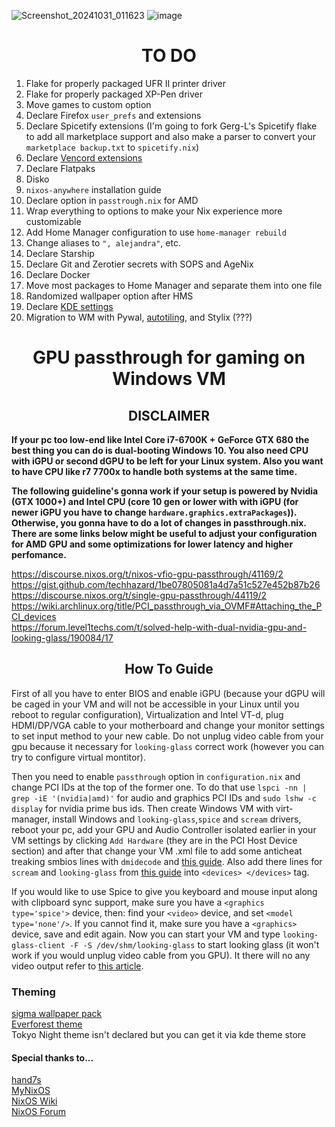 ![Screenshot_20241031_011623](https://github.com/user-attachments/assets/f7ce3e4e-299b-444a-ace2-9106fdf6fb40)
![image](https://github.com/user-attachments/assets/4cfdc724-c451-4147-b885-fde028a74b38)

<h1 align=center> TO DO </h1>
<ol>
  <li>Flake for properly packaged UFR II printer driver</li>
  <li>Flake for properly packaged XP-Pen driver</li>
  <li>Move games to custom option</li>
  <li>Declare Firefox <code>user_prefs</code> and extensions</li>
  <li>Declare Spicetify extensions (I'm going to fork Gerg-L's Spicetify flake to add all marketplace support and also make a parser to convert your <code>marketplace backup.txt</code> to <code>spicetify.nix</code>)</li>
  <li>Declare <a href="https://github.com/KaylorBen/nixcord">Vencord extensions</a></li>
  <li>Declare Flatpaks</li>
  <li>Disko</li>
  <li><code>nixos-anywhere</code> installation guide</li>
  <li>Declare option in <code>passtrough.nix</code> for AMD</li>
  <li>Wrap everything to options to make your Nix experience more customizable</li>
  <li>Add Home Manager configuration to use <code>home-manager rebuild</code></li>
  <li>Change aliases to <code>", alejandra"</code>, etc.</li>
  <li>Declare Starship</li>
  <li>Declare Git and Zerotier secrets with SOPS and AgeNix</li>
  <li>Declare Docker</li>
  <li>Move most packages to Home Manager and separate them into one file</li>
  <li>Randomized wallpaper option after HMS</li>
  <li>Declare <a href="https://github.com/nix-community/plasma-manager">KDE settings</a></li>
  <li>Migration to WM with Pywal, <a href="https://search.nixos.org/packages?channel=unstable&show=autotiling-rs&from=0&size=50&sort=relevance&type=packages&query=autotiling-rs">autotiling</a>, and Stylix (???)</li>
</ol>

<h1 align=center> GPU passthrough for gaming on Windows VM </h1>

<h2 align=center> DISCLAIMER </h2>

**If your pc too low-end like Intel Core i7-6700K + GeForce GTX 680 the best thing you can do is dual-booting Windows 10. You also need CPU with iGPU or second dGPU to be left for your Linux system. Also you want to have CPU like r7 7700x to handle both systems at the same time.** 

**The following guideline's gonna work if your setup is powered by Nvidia (GTX 1000+) and Intel CPU (core 10 gen or lower with with iGPU (for newer iGPU you have to change ```hardware.graphics.extraPackages```)). Otherwise, you gonna have to do a lot of changes in passthrough.nix. There are some links below might be useful to adjust your configuration for AMD GPU and some optimizations for lower latency and higher perfomance.**  

https://discourse.nixos.org/t/nixos-vfio-gpu-passthrough/41169/2 \
https://gist.github.com/techhazard/1be07805081a4d7a51c527e452b87b26 \
https://discourse.nixos.org/t/single-gpu-passthrough/44119/2 \
https://wiki.archlinux.org/title/PCI_passthrough_via_OVMF#Attaching_the_PCI_devices \
https://forum.level1techs.com/t/solved-help-with-dual-nvidia-gpu-and-looking-glass/190084/17

<h2 align=center> How To Guide </h2>

First of all you have to enter BIOS and enable iGPU (because your dGPU will be caged in your VM and will not be accessible in your Linux until you reboot to regular configuration), Virtualization and Intel VT-d, plug HDMI/DP/VGA cable to your motherboard and change your monitor settings to set input method to your new cable. Do not unplug video cable from your gpu because it necessary  for ```looking-glass``` correct work (however you can try to configure virtual montitor).

Then you need to enable ```passthrough``` option in ```configuration.nix``` and change PCI IDs at the top of the former one. To do that use ```lspci -nn | grep -iE '(nvidia|amd)'``` for audio and graphics PCI IDs and ```sudo lshw -c display``` for nvidia prime bus ids. Then create Windows VM with virt-manager, install Windows and ```looking-glass```,```spice``` and ```scream``` drivers, reboot your pc, add your GPU and Audio Controller isolated earlier in your VM settings by clicking ```Add Hardware``` (they are in the PCI Host Device section) and after that change your VM .xml file to add some anticheat treaking smbios lines with ```dmidecode``` and [this guide](https://astrid.tech/2022/09/22/0/nixos-gpu-vfio/). Also add there lines for ```scream``` and ```looking-glass``` from [this guide](https://alexbakker.me/post/nixos-pci-passthrough-qemu-vfio.html) into ```<devices> </devices>``` tag.

If you would like to use Spice to give you keyboard and mouse input along with clipboard sync support, make sure you have a ```<graphics type='spice'>``` device, then: find your ```<video>``` device, and set ```<model type='none'/>```. If you cannot find it, make sure you have a ```<graphics>``` device, save and edit again. Now you can start your VM and type ```looking-glass-client -F -S /dev/shm/looking-glass``` to start looking glass (it won't work if you would unplug video cable from you GPU). It there will no any video output refer to [this article](https://looking-glass.io/docs/B7/install_libvirt/#keyboard-mouse-display-audio).

### Theming
[sigma wallpaper pack](https://github.com/kotudemo/PoALFW/releases/tag/wallpapers) \
[Everforest theme](https://github.com/Serge2702/KDE-Everforest/blob/main/Everforest.colors) \
Tokyo Night theme isn't declared but you can get it via kde theme store 

#### Special thanks to...
[hand7s](https://github.com/s0me1newithhand7s)\
[MyNixOS](https://mynixos.com/) \
[NixOS Wiki](https://nixos.wiki/wiki/Main_Page)\
[NixOS Forum](https://discourse.nixos.org/)
